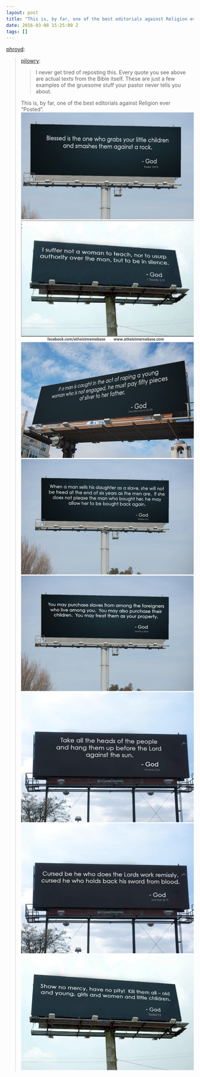 ```yaml
---
layout: post
title: "This is, by far, one of the best editorials against Religion ever “Posted”."
date: 2016-03-08 15:25:09 Z
tags: []
---
```

[phroyd](http://phroyd.tumblr.com/post/138420248827):

> [pjlowry](http://pjlowry.tumblr.com/post/107075671068):
> 
> > I never get tired of reposting this. Every quote you see above are actual texts from the Bible itself. These are just a few examples of the gruesome stuff your pastor never tells you about.
> 
> This is, by far, one of the best editorials against Religion ever “Posted”.
![](/media/2016/03/140689487619_0.jpg)
![](/media/2016/03/140689487619_1.jpg)
![](/media/2016/03/140689487619_2.jpg)
![](/media/2016/03/140689487619_3.jpg)
![](/media/2016/03/140689487619_4.jpg)
![](/media/2016/03/140689487619_5.jpg)
![](/media/2016/03/140689487619_6.jpg)
![](/media/2016/03/140689487619_7.jpg)
